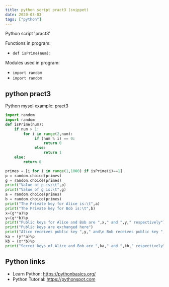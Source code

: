 ```yaml
---
title: python script pract3 (snippet)
date: 2020-03-03
tags: ["python"]
---
```

Python script 'pract3'

Functions in program: 
* `def isPrime(num):`

Modules used in program: 
* `import random`
* `import random`

## python pract3

Python mysql example: pract3

```python
import random
import random
def isPrime(num):
    if num > 1:
        for i in range(2,num):
             if (num % i) == 0:
                 return 0
             else:
                 return 1
    else:
        return 0

primes = [i for i in range(1,1000) if isPrime(i)==1]
p = random.choice(primes)
g = random.choice(primes)
print("Value of p is:\t",p)
print("Value of g is:\t",g)
a = random.choice(primes)
b = random.choice(primes)
print("The Private key for Alice is:\t",a)
print("The Private key for Bob is:\t",b)
x=(g**a)%p
y=(g**b)%p
print("Public keys for Alice and Bob are ",x," and ",y," respectively")
print("Public keys are exchanged here")
print("Alice receives public key ",y," and\n Bob receives public key ",x)
ka = (y**a)%p
kb = (x**b)%p
print("Secret keys of Alice and Bob are ",ka," and ",kb," respectively")


```

## Python links

- Learn Python: https://pythonbasics.org/
- Python Tutorial: https://pythonspot.com
